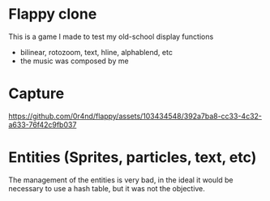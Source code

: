 # Flappy clone

This is a game I made to test my old-school display functions
- bilinear, rotozoom, text, hline, alphablend, etc
- the music was composed by me

# Capture
https://github.com/0r4nd/flappy/assets/103434548/392a7ba8-cc33-4c32-a633-76f42c9fb037

# Entities (Sprites, particles, text, etc)
The management of the entities is very bad, in the ideal it would be necessary to use a hash table, but it was not the objective.
